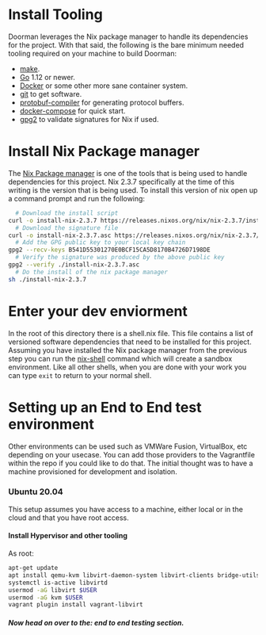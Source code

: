 # Install Tooling

Doorman leverages the Nix package manager to handle its dependencies for the project.
With that said, the following is the bare minimum needed tooling required on your machine to build Doorman:

* [make](https://www.gnu.org/software/make/#:~:text=GNU%20Make%20is%20a%20tool,compute%20it%20from%20other%20files.).
* [Go](https://golang.org/doc/install) 1.12 or newer.
* [Docker](https://docs.docker.com/engine/install/) or some other more sane container system.
* [git](https://git-scm.com/) to get software.
* [protobuf-compiler](https://grpc.io/docs/protoc-installation/) for generating protocol buffers.
* [docker-compose](https://docs.docker.com/compose/install/) for quick start.
* [gpg2](https://linux.die.net/man/1/gpg2) to validate signatures for Nix if used.

# Install Nix Package manager
The [Nix Package manager](https://nixos.org/learn.html) is one of the tools that is being used to handle dependencies for this project.
Nix 2.3.7 specifically at the time of this writing is the version that is being used.
To install this version of nix open up a command prompt and run the following:

```bash
  # Download the install script
curl -o install-nix-2.3.7 https://releases.nixos.org/nix/nix-2.3.7/install
  # Download the signature file
curl -o install-nix-2.3.7.asc https://releases.nixos.org/nix/nix-2.3.7/install.asc
  # Add the GPG public key to your local key chain
gpg2 --recv-keys B541D55301270E0BCF15CA5D8170B4726D7198DE
  # Verify the signature was produced by the above public key
gpg2 --verify ./install-nix-2.3.7.asc
  # Do the install of the nix package manager
sh ./install-nix-2.3.7
```

# Enter your dev enviorment
In the root of this directory there is a shell.nix file.
This file contains a list of versioned software dependencies that need to be installed for this project.
Assuming you have installed the Nix package manager from the previous step you can run the [nix-shell](https://nixos.org/nix/manual/#sec-nix-shell) command which will create a sandbox environment.
Like all other shells, when you are done with your work you can type `exit` to return to your normal shell.

# Setting up an End to End test environment
Other environments can be used such as VMWare Fusion, VirtualBox, etc depending on your usecase.
You can add those providers to the Vagrantfile within the repo if you could like to do that.
The initial thought was to have a machine provisioned for development and isolation.

### Ubuntu 20.04
This setup assumes you have access to a machine, either local or in the cloud and that you have root access.

#### Install Hypervisor and other tooling
As root:
```bash
apt-get update
apt install qemu-kvm libvirt-daemon-system libvirt-clients bridge-utils virtinst virt-manager ebtables dnsmasq-base build-essential vagrant ruby-libvirt libxslt-dev libxml2-dev libvirt-dev zlib1g-dev ruby-dev
systemctl is-active libvirtd
usermod -aG libvirt $USER
usermod -aG kvm $USER
vagrant plugin install vagrant-libvirt
```

##### Now head on over to the: end to end testing section.
